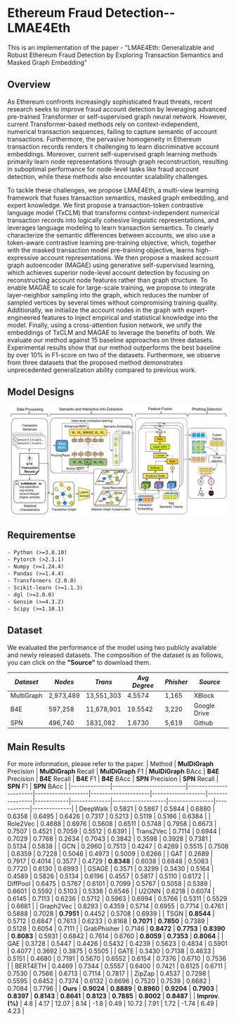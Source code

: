 # Ethereum Fraud Detection--LMAE4Eth
This is an implementation of the paper - "LMAE4Eth: Generalizable and Robust Ethereum Fraud Detection by Exploring Transaction Semantics and Masked Graph Embedding"
## Overview
As Ethereum confronts increasingly sophisticated fraud threats, recent research seeks to improve fraud account detection by leveraging advanced pre-trained Transformer or self-supervised graph neural network. However, current Transformer-based methods rely on context-independent, numerical transaction sequences, failing to capture semantic of account transactions. Furthermore, the pervasive homogeneity in Ethereum transaction records renders it challenging to learn discriminative account embeddings. Moreover, current self-supervised graph learning methods primarily learn node representations through graph reconstruction, resulting in suboptimal performance for node-level tasks like fraud account detection, while these methods also encounter scalability challenges.

To tackle these challenges, we propose LMAE4Eth, a multi-view learning framework that fuses transaction semantics, masked graph embedding, and expert knowledge. We first propose a transaction-token contrastive language model (TxCLM) that transforms context-independent numerical transaction records into logically cohesive linguistic representations, and leverages language modeling to learn transaction semantics. To clearly characterize the semantic differences between accounts, we also use a token-aware contrastive learning pre-training objective, which, together with the masked transaction model pre-training objective, learns high-expressive account representations. We then propose a masked account graph autoencoder (MAGAE) using generative self-supervised learning, which achieves superior node-level account detection by focusing on reconstructing account node features rather than graph structure. To enable MAGAE to scale for large-scale training, we propose to integrate layer-neighbor sampling into the graph, which reduces the number of sampled vertices by several times without compromising training quality. Additionally, we initialize the account nodes in the graph with expert-engineered features to inject empirical and statistical knowledge into the model. Finally, using a cross-attention fusion network, we unify the embeddings of TxCLM and MAGAE to leverage the benefits of both. We evaluate our method against 15 baseline approaches on three datasets. Experimental results show that our method outperforms the best baseline by over 10% in F1-score on two of the datasets. Furthermore, we observe from three datasets that the proposed method demonstrates unprecedented generalization ability compared to previous work. 
## Model Designs
![image](framework.png)


## Requirementse

```
- Python (>=3.8.10)
- Pytorch (>2.3.1)
- Numpy (>=1.24.4)
- Pandas (>=1.4.4)
- Transformers (2.0.0)
- Scikit-learn (>=1.1.3)
- dgl (>=2.0.0)
- Gensim (>=4.3.2)
- Scipy (>=1.10.1)
```

## Dataset

We evaluated the performance of the model using two publicly available and newly released datasets. The composition of the dataset is as follows, you can click on the **"Source"** to download them.

| *Dataset*        | *Nodes*      | *Trans*       | *Avg Degree*   |*Phisher* | *Source*  |
| ---------------- | ------------- | -------------- | -------------- |------- |---------- |
| MultiGraph       |  2,973,489    |  13,551,303    |  4.5574        | 1,165  |  XBlock     |
| B4E              |  597,258      |  11,678,901    |  19.5542       | 3,220  |  Google Drive   |
| SPN  |  496,740      |  1831,082      |  1.6730        | 5,619  |    Github       |


## Main Results

For more information, please refer to the paper.
| Method       | **MulDiGraph** Precision | **MulDiGraph** Recall | **MulDiGraph** F1 | **MulDiGraph** BAcc | **B4E** Precision | **B4E** Recall | **B4E** F1 | **B4E** BAcc | **SPN** Precision | **SPN** Recall | **SPN** F1 | **SPN** BAcc |
|--------------|--------------------------|-----------------------|-------------------|---------------------|-------------------|----------------|------------|--------------|-------------------|----------------|------------|--------------|
| DeepWalk     | 0.5821                   | 0.5867                | 0.5844            | 0.6880              | 0.6358            | 0.6495         | 0.6426     | 0.7317       | 0.5213            | 0.5119         | 0.5166     | 0.6384       |
| Role2Vec     | 0.4688                   | 0.6976                | 0.5608            | 0.6511              | 0.5748            | 0.7958         | 0.6673     | 0.7507       | 0.4521            | 0.7059         | 0.5512     | 0.6391       |
| Trans2Vec    | 0.7114                   | 0.6944                | 0.7029            | 0.7768              | 0.2634            | 0.7043         | 0.3842     | 0.3598       | 0.3928            | 0.7381         | 0.5134     | 0.5838       |
| GCN          | 0.2960                   | 0.7513                | 0.4247            | 0.4289              | 0.5515            | 0.7508         | 0.6359     | 0.7228       | 0.5046            | 0.4973         | 0.5009     | 0.6266       |
| GAT          | 0.2689                   | 0.7917                | 0.4014            | 0.3577              | 0.4729            | **0.8348**     | 0.6038     | 0.6848       | 0.5083            | 0.7720         | 0.6130     | 0.6993       |
| GSAGE        | 0.3571                   | 0.3299                | 0.3430            | 0.5164              | 0.4589            | 0.5826         | 0.5134     | 0.6196       | 0.4557            | 0.5817         | 0.5110     | 0.6172       |
| DiffPool     | 0.6475                   | 0.5767                | 0.6101            | 0.7099              | 0.5767            | 0.5058         | 0.5389     | 0.6601       | 0.5592            | 0.5103         | 0.5336     | 0.6546       |
| U2GNN        | 0.6218                   | 0.6074                | 0.6145            | 0.7113              | 0.6236            | 0.5712         | 0.5963     | 0.6994       | 0.5766            | 0.5311         | 0.5529     | 0.6681       |
| Graph2Vec    | 0.8293                   | 0.4359                | 0.5714            | 0.6955              | 0.7714            | 0.4761         | 0.5888     | 0.7028       | **0.7951**        | 0.4452         | 0.5708     | 0.6939       |
| TSGN         | **0.8544**               | 0.5712                | 0.6847            | 0.7613              | 0.6233            | 0.8168         | **0.7071**  | **0.7850**   | 0.7389            | 0.5128         | 0.6054     | 0.7111       |
| GrabPhisher  | 0.7146                   | **0.8472**            | **0.7753**        | **0.8390**          | **0.8083**        | 0.5931         | 0.6842     | 0.7614       | 0.6760            | **0.8059**     | **0.7353** | **0.8064**   |
| GAE          | 0.3728                   | 0.5447                | 0.4426            | 0.5432              | 0.4239            | 0.5623         | 0.4834     | 0.5901       | 0.4077            | 0.3692         | 0.3875     | 0.5505       |
| GATE         | 0.3430                   | 0.7138                | 0.4633            | 0.5151              | 0.4680            | 0.7191         | 0.5670     | 0.6552       | 0.6154            | 0.7376         | 0.6710     | 0.7536       |
| BERT4ETH     | 0.4469                   | 0.7344                | 0.5557            | 0.6400              | 0.7421            | 0.6125         | 0.6711     | 0.7530       | 0.7566            | 0.6713         | 0.7114     | 0.7817       |
| ZipZap       | 0.4537                   | 0.7298                | 0.5595            | 0.6452              | 0.7374            | 0.6132         | 0.6696     | 0.7520       | 0.7539            | 0.6682         | 0.7084     | 0.7796       |
| **Ours**     | **0.9024**               | **0.8889**            | **0.8960**        | **0.9204**          | **0.7903**        | **0.8397**     | **0.8143**  | **0.8641**   | **0.8123**        | **0.7885**     | **0.8002** | **0.8487**   |
| **Improv. (%)** | 4.8                    | 4.17                  | 12.07             | 8.14                | -1.8              | 0.49           | 10.72      | 7.91         | 1.72              | -1.74          | 6.49       | 4.23         |

